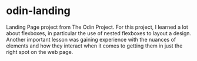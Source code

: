 # odin-landing
Landing Page project from The Odin Project.
For this project, I learned a lot about flexboxes, in particular the use of nested flexboxes to layout a design.
Another important lesson was gaining experience with the nuances of elements and how they interact when it comes to getting them in just the right spot on the web page.